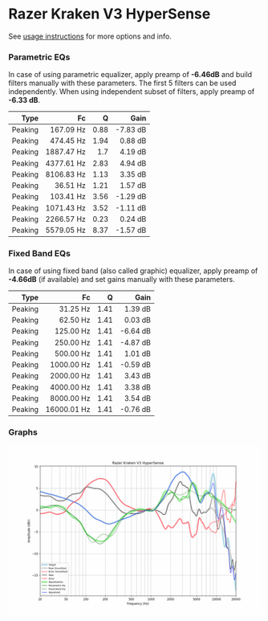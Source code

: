 # Razer Kraken V3 HyperSense
See [usage instructions](https://github.com/jaakkopasanen/AutoEq#usage) for more options and info.

### Parametric EQs
In case of using parametric equalizer, apply preamp of **-6.46dB** and build filters manually
with these parameters. The first 5 filters can be used independently.
When using independent subset of filters, apply preamp of **-6.33 dB**.

| Type    | Fc         |    Q | Gain     |
|--------:|-----------:|-----:|---------:|
| Peaking | 167.09 Hz  | 0.88 | -7.83 dB |
| Peaking | 474.45 Hz  | 1.94 | 0.88 dB  |
| Peaking | 1887.47 Hz | 1.7  | 4.19 dB  |
| Peaking | 4377.61 Hz | 2.83 | 4.94 dB  |
| Peaking | 8106.83 Hz | 1.13 | 3.35 dB  |
| Peaking | 36.51 Hz   | 1.21 | 1.57 dB  |
| Peaking | 103.41 Hz  | 3.56 | -1.29 dB |
| Peaking | 1071.43 Hz | 3.52 | -1.11 dB |
| Peaking | 2266.57 Hz | 0.23 | 0.24 dB  |
| Peaking | 5579.05 Hz | 8.37 | -1.57 dB |

### Fixed Band EQs
In case of using fixed band (also called graphic) equalizer, apply preamp of **-4.66dB**
(if available) and set gains manually with these parameters.

| Type    | Fc          |    Q | Gain     |
|--------:|------------:|-----:|---------:|
| Peaking | 31.25 Hz    | 1.41 | 1.39 dB  |
| Peaking | 62.50 Hz    | 1.41 | 0.03 dB  |
| Peaking | 125.00 Hz   | 1.41 | -6.64 dB |
| Peaking | 250.00 Hz   | 1.41 | -4.87 dB |
| Peaking | 500.00 Hz   | 1.41 | 1.01 dB  |
| Peaking | 1000.00 Hz  | 1.41 | -0.59 dB |
| Peaking | 2000.00 Hz  | 1.41 | 3.43 dB  |
| Peaking | 4000.00 Hz  | 1.41 | 3.38 dB  |
| Peaking | 8000.00 Hz  | 1.41 | 3.54 dB  |
| Peaking | 16000.01 Hz | 1.41 | -0.76 dB |

### Graphs
![](./Razer%20Kraken%20V3%20HyperSense.png)
